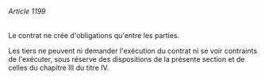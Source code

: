 ###### Article 1199

Le contrat ne crée d'obligations qu'entre les parties.

Les tiers ne peuvent ni demander l'exécution du contrat ni se voir contraints de l'exécuter, sous réserve des dispositions de la présente section et de celles du chapitre III du titre IV.

